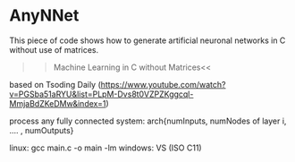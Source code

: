 # AnyNNet
This piece of code shows how to generate artificial neuronal networks in C without use of matrices.

>>Machine Learning in C without Matrices<<

based on Tsoding Daily (https://www.youtube.com/watch?v=PGSba51aRYU&list=PLpM-Dvs8t0VZPZKggcql-MmjaBdZKeDMw&index=1)

process any fully connected system: arch{numInputs, numNodes of layer i, .... , numOutputs}

linux: gcc main.c -o main -lm               windows: VS (ISO C11)
